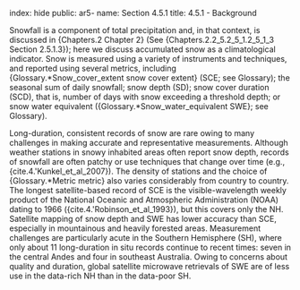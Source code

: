 index: hide
public: ar5-
name: Section 4.5.1
title: 4.5.1 - Background

Snowfall is a component of total precipitation and, in that context, is discussed in {Chapters.2 Chapter 2} (See {Chapters.2.2_5.2_5_1.2_5_1_3 Section 2.5.1.3}); here we discuss accumulated snow as a climatological indicator. Snow is measured using a variety of instruments and techniques, and reported using several metrics, including {Glossary.*Snow_cover_extent snow cover extent} (SCE; see Glossary); the seasonal sum of daily snowfall; snow depth (SD); snow cover duration (SCD), that is, number of days with snow exceeding a threshold depth; or snow water equivalent ({Glossary.*Snow_water_equivalent SWE}; see Glossary).

Long-duration, consistent records of snow are rare owing to many challenges in making accurate and representative measurements. Although weather stations in snowy inhabited areas often report snow depth, records of snowfall are often patchy or use techniques that change over time (e.g., {cite.4.'Kunkel_et_al_2007}). The density of stations and the choice of {Glossary.*Metric metric} also varies considerably from country to country. The longest satellite-based record of SCE is the visible-wavelength weekly product of the National Oceanic and Atmospheric Administration (NOAA) dating to 1966 ({cite.4.'Robinson_et_al_1993}), but this covers only the NH. Satellite mapping of snow depth and SWE has lower accuracy than SCE, especially in mountainous and heavily forested areas. Measurement challenges are particularly acute in the Southern Hemisphere (SH), where only about 11 long-duration in situ records continue to recent times: seven in the central Andes and four in southeast Australia. Owing to concerns about quality and duration, global satellite microwave retrievals of SWE are of less use in the data-rich NH than in the data-poor SH.
